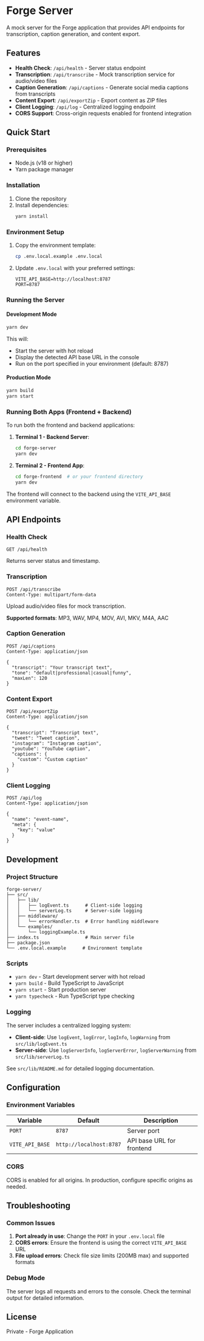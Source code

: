 # Forge Server

A mock server for the Forge application that provides API endpoints for transcription, caption generation, and content export.

## Features

- **Health Check**: `/api/health` - Server status endpoint
- **Transcription**: `/api/transcribe` - Mock transcription service for audio/video files
- **Caption Generation**: `/api/captions` - Generate social media captions from transcripts
- **Content Export**: `/api/exportZip` - Export content as ZIP files
- **Client Logging**: `/api/log` - Centralized logging endpoint
- **CORS Support**: Cross-origin requests enabled for frontend integration

## Quick Start

### Prerequisites

- Node.js (v18 or higher)
- Yarn package manager

### Installation

1. Clone the repository
2. Install dependencies:
   ```bash
   yarn install
   ```

### Environment Setup

1. Copy the environment template:

   ```bash
   cp .env.local.example .env.local
   ```

2. Update `.env.local` with your preferred settings:
   ```env
   VITE_API_BASE=http://localhost:8787
   PORT=8787
   ```

### Running the Server

#### Development Mode

```bash
yarn dev
```

This will:

- Start the server with hot reload
- Display the detected API base URL in the console
- Run on the port specified in your environment (default: 8787)

#### Production Mode

```bash
yarn build
yarn start
```

### Running Both Apps (Frontend + Backend)

To run both the frontend and backend applications:

1. **Terminal 1 - Backend Server**:

   ```bash
   cd forge-server
   yarn dev
   ```

2. **Terminal 2 - Frontend App**:
   ```bash
   cd forge-frontend  # or your frontend directory
   yarn dev
   ```

The frontend will connect to the backend using the `VITE_API_BASE` environment variable.

## API Endpoints

### Health Check

```
GET /api/health
```

Returns server status and timestamp.

### Transcription

```
POST /api/transcribe
Content-Type: multipart/form-data
```

Upload audio/video files for mock transcription.

**Supported formats**: MP3, WAV, MP4, MOV, AVI, MKV, M4A, AAC

### Caption Generation

```
POST /api/captions
Content-Type: application/json

{
  "transcript": "Your transcript text",
  "tone": "default|professional|casual|funny",
  "maxLen": 120
}
```

### Content Export

```
POST /api/exportZip
Content-Type: application/json

{
  "transcript": "Transcript text",
  "tweet": "Tweet caption",
  "instagram": "Instagram caption",
  "youtube": "YouTube caption",
  "captions": {
    "custom": "Custom caption"
  }
}
```

### Client Logging

```
POST /api/log
Content-Type: application/json

{
  "name": "event-name",
  "meta": {
    "key": "value"
  }
}
```

## Development

### Project Structure

```
forge-server/
├── src/
│   ├── lib/
│   │   ├── logEvent.ts      # Client-side logging
│   │   └── serverLog.ts     # Server-side logging
│   ├── middleware/
│   │   └── errorHandler.ts  # Error handling middleware
│   └── examples/
│       └── loggingExample.ts
├── index.ts                 # Main server file
├── package.json
└── .env.local.example      # Environment template
```

### Scripts

- `yarn dev` - Start development server with hot reload
- `yarn build` - Build TypeScript to JavaScript
- `yarn start` - Start production server
- `yarn typecheck` - Run TypeScript type checking

### Logging

The server includes a centralized logging system:

- **Client-side**: Use `logEvent`, `logError`, `logInfo`, `logWarning` from `src/lib/logEvent.ts`
- **Server-side**: Use `logServerInfo`, `logServerError`, `logServerWarning` from `src/lib/serverLog.ts`

See `src/lib/README.md` for detailed logging documentation.

## Configuration

### Environment Variables

| Variable        | Default                 | Description               |
| --------------- | ----------------------- | ------------------------- |
| `PORT`          | `8787`                  | Server port               |
| `VITE_API_BASE` | `http://localhost:8787` | API base URL for frontend |

### CORS

CORS is enabled for all origins. In production, configure specific origins as needed.

## Troubleshooting

### Common Issues

1. **Port already in use**: Change the `PORT` in your `.env.local` file
2. **CORS errors**: Ensure the frontend is using the correct `VITE_API_BASE` URL
3. **File upload errors**: Check file size limits (200MB max) and supported formats

### Debug Mode

The server logs all requests and errors to the console. Check the terminal output for detailed information.

## License

Private - Forge Application
